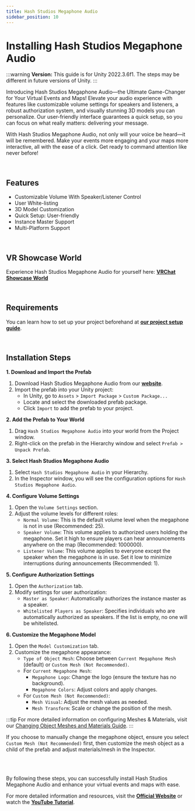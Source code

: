 ```yaml
---
title: Hash Studios Megaphone Audio
sidebar_position: 10
---
```


# Installing Hash Studios Megaphone Audio

:::warning
**Version:** This guide is for Unity 2022.3.6f1. The steps may be different in future versions of Unity.
:::

Introducing Hash Studios Megaphone Audio—the Ultimate Game-Changer for Your Virtual Events and Maps! Elevate your audio experience with features like customizable volume settings for speakers and listeners, a robust authorization system, and visually stunning 3D models you can personalize. Our user-friendly interface guarantees a quick setup, so you can focus on what really matters: delivering your message.

With Hash Studios Megaphone Audio, not only will your voice be heard—it will be remembered. Make your events more engaging and your maps more interactive, all with the ease of a click. Get ready to command attention like never before!

<br/>

## Features

- Customizable Volume With Speaker/Listener Control
- User White-listing
- 3D Model Customization
- Quick Setup: User-friendly
- Instance Master Support
- Multi-Platform Support

<br/>

## VR Showcase World

Experience Hash Studios Megaphone Audio for yourself here: **[VRChat Showcase World](https://vrchat.com/home/world/wrld_66ebe16f-c75b-472c-a556-bd4e3acf11a3)**

<br/>

## Requirements

You can learn how to set up your project beforehand at **[our project setup guide](/docs/general-concepts/settingupudon)**.

<br/>

## Installation Steps

**1. Download and Import the Prefab**

1. Download Hash Studios Megaphone Audio from our **[website](https://hashstudiosllc.com/hashstudiosfadingteleporter)**.
2. Import the prefab into your Unity project:
   - In Unity, go to `Assets` > `Import Package` > `Custom Package...`
   - Locate and select the downloaded prefab package.
   - Click `Import` to add the prefab to your project.

**2. Add the Prefab to Your World**

1. Drag `Hash Studios Megaphone Audio` into your world from the Project window.
2. Right-click on the prefab in the Hierarchy window and select `Prefab > Unpack Prefab`.

**3. Select Hash Studios Megaphone Audio**

1. Select `Hash Studios Megaphone Audio` in your Hierarchy.
2. In the Inspector window, you will see the configuration options for `Hash Studios Megaphone Audio`.

**4. Configure Volume Settings**

1. Open the `Volume Settings` section.
2. Adjust the volume levels for different roles:
   - `Normal Volume`: This is the default volume level when the megaphone is not in use (Recommended: 25).
   - `Speaker Volume`: This volume applies to authorized users holding the megaphone. Set it high to ensure players can hear announcements anywhere on the map (Recommended: 1000000).
   - `Listener Volume`: This volume applies to everyone except the speaker when the megaphone is in use. Set it low to minimize interruptions during announcements (Recommended: 1).

**5. Configure Authorization Settings**

1. Open the `Authorization` tab.
2. Modify settings for user authorization:
   - `Master as Speaker`: Automatically authorizes the instance master as a speaker.
   - `Whitelisted Players as Speaker`: Specifies individuals who are automatically authorized as speakers. If the list is empty, no one will be whitelisted.

**6. Customize the Megaphone Model**

1. Open the `Model Customization` tab.
2. Customize the megaphone appearance:
   - `Type of Object Mesh`: Choose between `Current Megaphone Mesh` (default) or `Custom Mesh (Not Recommended)`.
   - For `Current Megaphone Mesh`:
     - `Megaphone Logo`: Change the logo (ensure the texture has no background).
     - `Megaphone Colors`: Adjust colors and apply changes.
   - For `Custom Mesh (Not Recommended)`:
     - `Mesh Visual`: Adjust the mesh values as needed.
     - `Mesh Transform`: Scale or change the position of the mesh.

:::tip
For more detailed information on configuring Meshes & Materials, visit our [Changing Object Meshes and Materials Guide](/DevelopmentDocumentation/docs/general-concepts/objectmeshesandmaterials/).
:::

If you choose to manually change the megaphone object, ensure you select `Custom Mesh (Not Recommended)` first, then customize the mesh object as a child of the prefab and adjust materials/mesh in the Inspector.

<br/><br/>

By following these steps, you can successfully install Hash Studios Megaphone Audio and enhance your virtual events and maps with ease.

For more detailed information and resources, visit the **[Official Website](https://hashstudiosllc.com/hashstudiosmegaphoneaudio)** or watch the **[YouTube Tutorial](https://youtu.be/-_YQxw9RZ3A)**.
